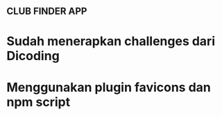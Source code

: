 ## CLUB FINDER APP ##

# Sudah menerapkan challenges dari Dicoding
# Menggunakan plugin favicons dan npm script
